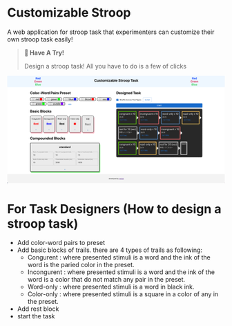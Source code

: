 # Customizable Stroop
A web application for stroop task that experimenters can customize their own stroop task easily! 
> **🧩 Have A Try!**
> 
> Design a stroop task! All you have to do is a few of clicks


![screenshot](./public/screenshot.png)

# For Task Designers (How to design a stroop task)
- Add color-word pairs to preset
- Add basic blocks of trails. there are 4 types of trails as following:
    - Congurent : where presented stimuli is a word and the ink of the word is the paried color in the preset.
    - Incongurent : where presented stimuli is a word and the ink of the word is a color that do not match any pair in the preset.
    - Word-only : where presented stimuli is a word in black ink.
    - Color-only : where presented stimuli is a square in a color of any in the preset.
- Add rest block
- start the task


